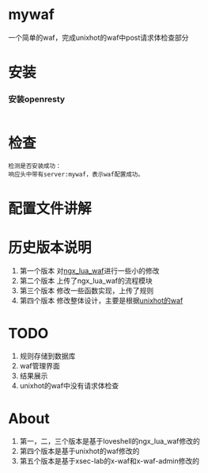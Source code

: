 # mywaf
一个简单的waf，完成unixhot的waf中post请求体检查部分

# 安装
### 安装openresty
```shell

```

# 检查
```shell
检测是否安装成功：
响应头中带有server:mywaf，表示waf配置成功。
```

# 配置文件讲解

# 历史版本说明
1. 第一个版本
对[ngx_lua_waf](https://github.com/loveshell/ngx_lua_waf)进行一些小的修改
2. 第二个版本
上传了ngx_lua_waf的流程模块
3. 第三个版本
修改一些函数实现，上传了规则
4. 第四个版本
修改整体设计，主要是根据[unixhot的waf](https://github.com/unixhot/waf.git)

# TODO
1. 规则存储到数据库
2. waf管理界面
3. 结果展示
4. unixhot的waf中没有请求体检查

# About
1. 第一，二，三个版本是基于loveshell的ngx_lua_waf修改的
2. 第四个版本是基于unixhot的waf修改的
3. 第五个版本是基于xsec-lab的x-waf和x-waf-admin修改的
